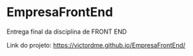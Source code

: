 # EmpresaFrontEnd
Entrega final da disciplina de FRONT END 

Link do projeto: https://victordme.github.io/EmpresaFrontEnd/
